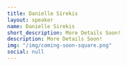```yaml
---
title: Danielle Sirekis
layout: speaker
name: Danielle Sirekis
short_description: More Details Soon!
description: More Details Soon!
img: "/img/coming-soon-square.png"
social: null
---
```


